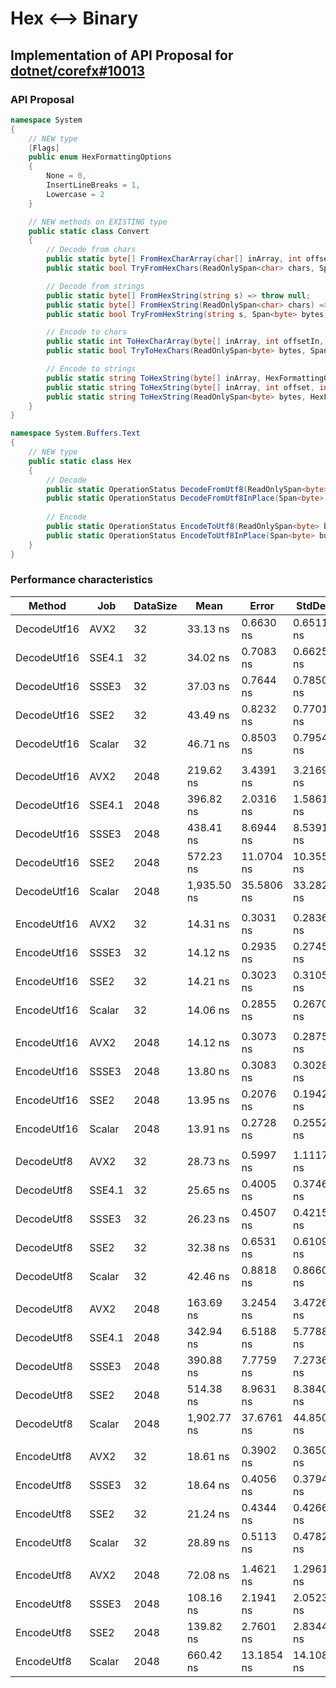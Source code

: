 # Hex <--> Binary 
## Implementation of API Proposal for [dotnet/corefx#10013](https://github.com/dotnet/corefx/issues/10013)

### API Proposal

```csharp
namespace System
{
    // NEW type
    [Flags]
    public enum HexFormattingOptions
    {
        None = 0,
        InsertLineBreaks = 1,
        Lowercase = 2
    }

    // NEW methods on EXISTING type
    public static class Convert
    {
        // Decode from chars
        public static byte[] FromHexCharArray(char[] inArray, int offset, int length) => throw null;
        public static bool TryFromHexChars(ReadOnlySpan<char> chars, Span<byte> bytes, out int bytesWritten) => throw null;

        // Decode from strings
        public static byte[] FromHexString(string s) => throw null;
        public static byte[] FromHexString(ReadOnlySpan<char> chars) => throw null;
        public static bool TryFromHexString(string s, Span<byte> bytes, out int bytesWritten) => throw null;

        // Encode to chars
        public static int ToHexCharArray(byte[] inArray, int offsetIn, int length, char[] outArray, int offsetOut, HexFormattingOptions options = default) => throw null;
        public static bool TryToHexChars(ReadOnlySpan<byte> bytes, Span<char> chars, out int charsWritten, HexFormattingOptions options = default) => throw null;

        // Encode to strings
        public static string ToHexString(byte[] inArray, HexFormattingOptions options = default) => throw null;
        public static string ToHexString(byte[] inArray, int offset, int length, HexFormattingOptions options = default) => throw null;
        public static string ToHexString(ReadOnlySpan<byte> bytes, HexFormattingOptions options = default) => throw null;
    }
}

namespace System.Buffers.Text
{
    // NEW type
    public static class Hex
    {
        // Decode
        public static OperationStatus DecodeFromUtf8(ReadOnlySpan<byte> utf8, Span<byte> bytes, out int bytesConsumed, out int bytesWritten, bool isFinalBlock = true) => throw null;
        public static OperationStatus DecodeFromUtf8InPlace(Span<byte> buffer, out int bytesWritten) => throw null;
        
        // Encode
        public static OperationStatus EncodeToUtf8(ReadOnlySpan<byte> bytes, Span<byte> utf8, out int bytesConsumed, out int bytesWritten, bool isFinalBlock = true) => throw null;
        public static OperationStatus EncodeToUtf8InPlace(Span<byte> buffer, int dataLength, out int bytesWritten) => throw null;
    }
}
```

### Performance characteristics

| Method      | Job    | DataSize | Mean        | Error      | StdDev     | 
|-------------|--------|----------|-------------|------------|------------| 
| DecodeUtf16 | AVX2   | 32       | 33.13 ns    | 0.6630 ns  | 0.6511 ns  | 
| DecodeUtf16 | SSE4.1 | 32       | 34.02 ns    | 0.7083 ns  | 0.6625 ns  | 
| DecodeUtf16 | SSSE3  | 32       | 37.03 ns    | 0.7644 ns  | 0.7850 ns  | 
| DecodeUtf16 | SSE2   | 32       | 43.49 ns    | 0.8232 ns  | 0.7701 ns  | 
| DecodeUtf16 | Scalar | 32       | 46.71 ns    | 0.8503 ns  | 0.7954 ns  | 
|             |        |          |             |            |            | 
| DecodeUtf16 | AVX2   | 2048     | 219.62 ns   | 3.4391 ns  | 3.2169 ns  | 
| DecodeUtf16 | SSE4.1 | 2048     | 396.82 ns   | 2.0316 ns  | 1.5861 ns  | 
| DecodeUtf16 | SSSE3  | 2048     | 438.41 ns   | 8.6944 ns  | 8.5391 ns  | 
| DecodeUtf16 | SSE2   | 2048     | 572.23 ns   | 11.0704 ns | 10.3553 ns | 
| DecodeUtf16 | Scalar | 2048     | 1,935.50 ns | 35.5806 ns | 33.2821 ns | 
|             |        |          |             |            |            | 
| EncodeUtf16 | AVX2   | 32       | 14.31 ns    | 0.3031 ns  | 0.2836 ns  | 
| EncodeUtf16 | SSSE3  | 32       | 14.12 ns    | 0.2935 ns  | 0.2745 ns  | 
| EncodeUtf16 | SSE2   | 32       | 14.21 ns    | 0.3023 ns  | 0.3105 ns  | 
| EncodeUtf16 | Scalar | 32       | 14.06 ns    | 0.2855 ns  | 0.2670 ns  | 
|             |        |          |             |            |            | 
| EncodeUtf16 | AVX2   | 2048     | 14.12 ns    | 0.3073 ns  | 0.2875 ns  | 
| EncodeUtf16 | SSSE3  | 2048     | 13.80 ns    | 0.3083 ns  | 0.3028 ns  | 
| EncodeUtf16 | SSE2   | 2048     | 13.95 ns    | 0.2076 ns  | 0.1942 ns  | 
| EncodeUtf16 | Scalar | 2048     | 13.91 ns    | 0.2728 ns  | 0.2552 ns  | 
|             |        |          |             |            |            | 
| DecodeUtf8  | AVX2   | 32       | 28.73 ns    | 0.5997 ns  | 1.1117 ns  | 
| DecodeUtf8  | SSE4.1 | 32       | 25.65 ns    | 0.4005 ns  | 0.3746 ns  | 
| DecodeUtf8  | SSSE3  | 32       | 26.23 ns    | 0.4507 ns  | 0.4215 ns  | 
| DecodeUtf8  | SSE2   | 32       | 32.38 ns    | 0.6531 ns  | 0.6109 ns  | 
| DecodeUtf8  | Scalar | 32       | 42.46 ns    | 0.8818 ns  | 0.8660 ns  | 
|             |        |          |             |            |            | 
| DecodeUtf8  | AVX2   | 2048     | 163.69 ns   | 3.2454 ns  | 3.4726 ns  | 
| DecodeUtf8  | SSE4.1 | 2048     | 342.94 ns   | 6.5188 ns  | 5.7788 ns  | 
| DecodeUtf8  | SSSE3  | 2048     | 390.88 ns   | 7.7759 ns  | 7.2736 ns  | 
| DecodeUtf8  | SSE2   | 2048     | 514.38 ns   | 8.9631 ns  | 8.3840 ns  | 
| DecodeUtf8  | Scalar | 2048     | 1,902.77 ns | 37.6761 ns | 44.8507 ns | 
|             |        |          |             |            |            | 
| EncodeUtf8  | AVX2   | 32       | 18.61 ns    | 0.3902 ns  | 0.3650 ns  | 
| EncodeUtf8  | SSSE3  | 32       | 18.64 ns    | 0.4056 ns  | 0.3794 ns  | 
| EncodeUtf8  | SSE2   | 32       | 21.24 ns    | 0.4344 ns  | 0.4266 ns  | 
| EncodeUtf8  | Scalar | 32       | 28.89 ns    | 0.5113 ns  | 0.4782 ns  | 
|             |        |          |             |            |            | 
| EncodeUtf8  | AVX2   | 2048     | 72.08 ns    | 1.4621 ns  | 1.2961 ns  | 
| EncodeUtf8  | SSSE3  | 2048     | 108.16 ns   | 2.1941 ns  | 2.0523 ns  | 
| EncodeUtf8  | SSE2   | 2048     | 139.82 ns   | 2.7601 ns  | 2.8344 ns  | 
| EncodeUtf8  | Scalar | 2048     | 660.42 ns   | 13.1854 ns | 14.1082 ns | 
